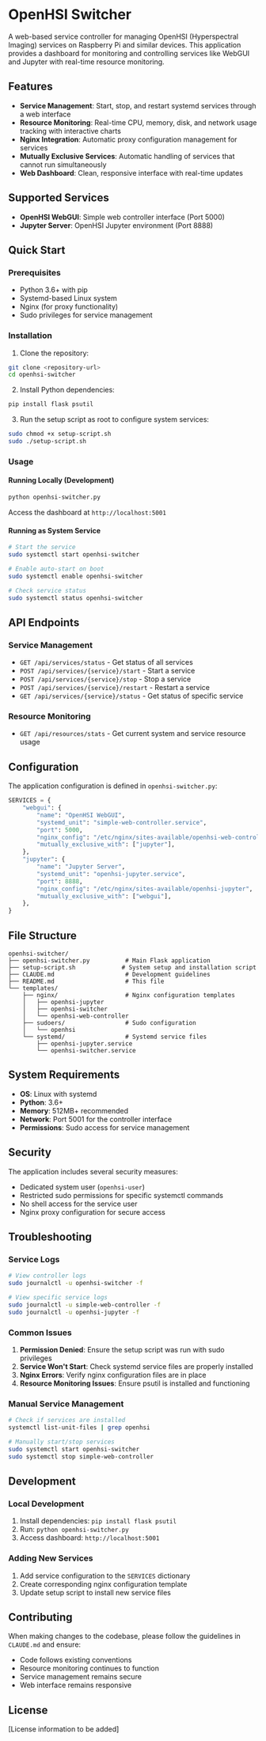 # OpenHSI Switcher

A web-based service controller for managing OpenHSI (Hyperspectral Imaging) services on Raspberry Pi and similar devices. This application provides a dashboard for monitoring and controlling services like WebGUI and Jupyter with real-time resource monitoring.

## Features

- **Service Management**: Start, stop, and restart systemd services through a web interface
- **Resource Monitoring**: Real-time CPU, memory, disk, and network usage tracking with interactive charts
- **Nginx Integration**: Automatic proxy configuration management for services
- **Mutually Exclusive Services**: Automatic handling of services that cannot run simultaneously
- **Web Dashboard**: Clean, responsive interface with real-time updates

## Supported Services

- **OpenHSI WebGUI**: Simple web controller interface (Port 5000)
- **Jupyter Server**: OpenHSI Jupyter environment (Port 8888)

## Quick Start

### Prerequisites

- Python 3.6+ with pip
- Systemd-based Linux system
- Nginx (for proxy functionality)
- Sudo privileges for service management

### Installation

1. Clone the repository:
```bash
git clone <repository-url>
cd openhsi-switcher
```

2. Install Python dependencies:
```bash
pip install flask psutil
```

3. Run the setup script as root to configure system services:
```bash
sudo chmod +x setup-script.sh
sudo ./setup-script.sh
```

### Usage

#### Running Locally (Development)
```bash
python openhsi-switcher.py
```
Access the dashboard at `http://localhost:5001`

#### Running as System Service
```bash
# Start the service
sudo systemctl start openhsi-switcher

# Enable auto-start on boot
sudo systemctl enable openhsi-switcher

# Check service status
sudo systemctl status openhsi-switcher
```

## API Endpoints

### Service Management
- `GET /api/services/status` - Get status of all services
- `POST /api/services/{service}/start` - Start a service
- `POST /api/services/{service}/stop` - Stop a service
- `POST /api/services/{service}/restart` - Restart a service
- `GET /api/services/{service}/status` - Get status of specific service

### Resource Monitoring
- `GET /api/resources/stats` - Get current system and service resource usage

## Configuration

The application configuration is defined in `openhsi-switcher.py`:

```python
SERVICES = {
    "webgui": {
        "name": "OpenHSI WebGUI",
        "systemd_unit": "simple-web-controller.service",
        "port": 5000,
        "nginx_config": "/etc/nginx/sites-available/openhsi-web-controller",
        "mutually_exclusive_with": ["jupyter"],
    },
    "jupyter": {
        "name": "Jupyter Server", 
        "systemd_unit": "openhsi-jupyter.service",
        "port": 8888,
        "nginx_config": "/etc/nginx/sites-available/openhsi-jupyter",
        "mutually_exclusive_with": ["webgui"],
    },
}
```

## File Structure

```
openhsi-switcher/
├── openhsi-switcher.py          # Main Flask application
├── setup-script.sh             # System setup and installation script
├── CLAUDE.md                    # Development guidelines
├── README.md                    # This file
└── templates/
    ├── nginx/                   # Nginx configuration templates
    │   ├── openhsi-jupyter
    │   ├── openhsi-switcher
    │   └── openhsi-web-controller
    ├── sudoers/                 # Sudo configuration
    │   └── openhsi
    └── systemd/                 # Systemd service files
        ├── openhsi-jupyter.service
        └── openhsi-switcher.service
```

## System Requirements

- **OS**: Linux with systemd
- **Python**: 3.6+
- **Memory**: 512MB+ recommended
- **Network**: Port 5001 for the controller interface
- **Permissions**: Sudo access for service management

## Security

The application includes several security measures:
- Dedicated system user (`openhsi-user`)
- Restricted sudo permissions for specific systemctl commands
- No shell access for the service user
- Nginx proxy configuration for secure access

## Troubleshooting

### Service Logs
```bash
# View controller logs
sudo journalctl -u openhsi-switcher -f

# View specific service logs
sudo journalctl -u simple-web-controller -f
sudo journalctl -u openhsi-jupyter -f
```

### Common Issues

1. **Permission Denied**: Ensure the setup script was run with sudo privileges
2. **Service Won't Start**: Check systemd service files are properly installed
3. **Nginx Errors**: Verify nginx configuration files are in place
4. **Resource Monitoring Issues**: Ensure psutil is installed and functioning

### Manual Service Management
```bash
# Check if services are installed
systemctl list-unit-files | grep openhsi

# Manually start/stop services
sudo systemctl start openhsi-switcher
sudo systemctl stop simple-web-controller
```

## Development

### Local Development
1. Install dependencies: `pip install flask psutil`
2. Run: `python openhsi-switcher.py`
3. Access dashboard: `http://localhost:5001`

### Adding New Services
1. Add service configuration to the `SERVICES` dictionary
2. Create corresponding nginx configuration template
3. Update setup script to install new service files

## Contributing

When making changes to the codebase, please follow the guidelines in `CLAUDE.md` and ensure:
- Code follows existing conventions
- Resource monitoring continues to function
- Service management remains secure
- Web interface remains responsive

## License

[License information to be added]